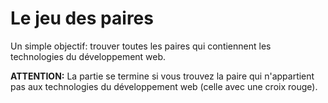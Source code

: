 # Le jeu des paires

Un simple objectif: trouver toutes les paires qui contiennent les technologies du développement web.

**ATTENTION:** La partie se termine si vous trouvez la paire qui n'appartient pas aux technologies du développement web (celle avec une croix rouge).